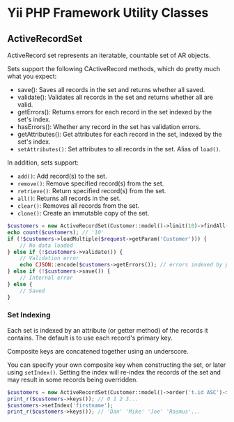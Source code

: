 # Yii PHP Framework Utility Classes

## ActiveRecordSet

ActiveRecord set represents an iteratable, countable set of AR objects.

Sets support the following CActiveRecord methods, which do pretty much what you expect:

- save(): Saves all records in the set and returns whether all saved.
- validate(): Validates all records in the set and returns whether all are valid.
- getErrors(): Returns errors for each record in the set indexed by the set's index.
- hasErrors(): Whether any record in the set has validation errors.
- getAttributes(): Get attributes for each record in the set, indexed by the set's index.
- `setAttributes()`: Set attributes to all records in the set. Alias of `load()`.

In addition, sets support:

- `add()`: Add record(s) to the set.
- `remove()`: Remove specified record(s) from the set.
- `retrieve()`: Return specified record(s) from the set.
- `all()`: Returns all records in the set.
- `clear()`: Removes all records from the set.
- `clone()`: Create an immutable copy of the set.

```php
$customers = new ActiveRecordSet(Customer::model()->limit(10)->findAll());
echo count($customers); // '10'
if (!$customers->loadMultiple($request->getParam('Customer'))) {
    // No data loaded
} else if (!$customers->validate()) {
    // Validation error
    echo CJSON::encode($customers->getErrors()); // errors indexed by primary key
} else if (!$customers->save()) {
    // Internal error
} else {
    // Saved
}
```

### Set Indexing

Each set is indexed by an attribute (or getter method) of the records it contains. The default is to use each record's primary key.

Composite keys are concatened together using an underscore.

You can specify your own composite key when constructing the set, or later using `setIndex()`. Setting the index will re-index the
records of the set and may result in some records being overridden.

```php
$customers = new ActiveRecordSet(Customer::model()->order('t.id ASC')->limit(10)->findAll());
print_r($customers->keys()); // 0 1 2 3...
$customers->setIndex('firstname');
print_r($customers->keys()); // 'Dan' 'Mike' 'Joe' 'Rasmus'...
```